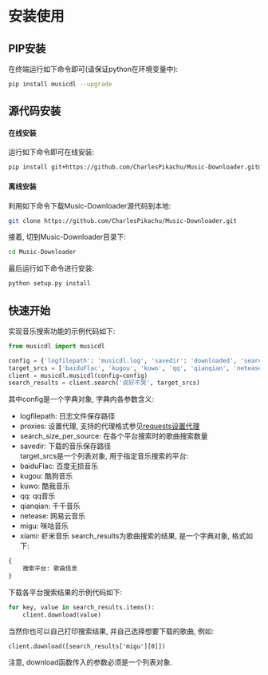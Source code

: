 # 安装使用

## PIP安装
在终端运行如下命令即可(请保证python在环境变量中):
```sh
pip install musicdl --upgrade
```

## 源代码安装
#### 在线安装
运行如下命令即可在线安装:
```sh
pip install git+https://github.com/CharlesPikachu/Music-Downloader.git@master
```
#### 离线安装
利用如下命令下载Music-Downloader源代码到本地:
```sh
git clone https://github.com/CharlesPikachu/Music-Downloader.git
```
接着, 切到Music-Downloader目录下:
```sh
cd Music-Downloader
```
最后运行如下命令进行安装:
```sh
python setup.py install
```

## 快速开始
实现音乐搜索功能的示例代码如下:
```python
from musicdl import musicdl

config = {'logfilepath': 'musicdl.log', 'savedir': 'downloaded', 'search_size_per_source': 5, 'proxies': {}}
target_srcs = ['baiduFlac', 'kugou', 'kuwo', 'qq', 'qianqian', 'netease', 'migu', 'xiami']
client = musicdl.musicdl(config=config)
search_results = client.search('说好不哭', target_srcs)
```
其中config是一个字典对象, 字典内各参数含义:
- logfilepath: 日志文件保存路径
- proxies: 设置代理, 支持的代理格式参见[requests设置代理](https://requests.readthedocs.io/en/master/user/advanced/#proxies)
- search_size_per_source: 在各个平台搜索时的歌曲搜索数量
- savedir: 下载的音乐保存路径  
target_srcs是一个列表对象, 用于指定音乐搜索的平台:
- baiduFlac: 百度无损音乐
- kugou: 酷狗音乐
- kuwo: 酷我音乐
- qq: qq音乐
- qianqian: 千千音乐
- netease: 网易云音乐
- migu: 咪咕音乐
- xiami: 虾米音乐
search_results为歌曲搜索的结果, 是一个字典对象, 格式如下:
```python
{
    搜索平台: 歌曲信息
}
```
下载各平台搜索结果的示例代码如下:
```python
for key, value in search_results.items():
    client.download(value)
```
当然你也可以自己打印搜索结果, 并自己选择想要下载的歌曲, 例如:
```
client.download([search_results['migu'][0]])
```
注意, download函数传入的参数必须是一个列表对象.
